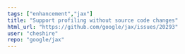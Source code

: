 ```yaml
---
tags: ["enhancement","jax"]
title: "Support profiling without source code changes"
html_url: "https://github.com/google/jax/issues/20293"
user: "cheshire"
repo: "google/jax"
---
```


